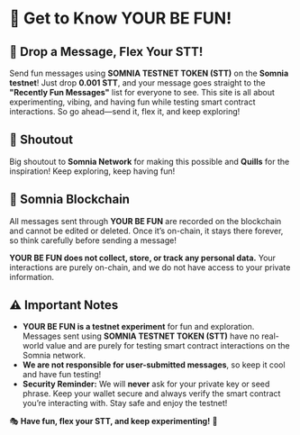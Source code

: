# 🎉 Get to Know YOUR BE FUN!

## 🚀 Drop a Message, Flex Your STT!

Send fun messages using **SOMNIA TESTNET TOKEN (STT)** on the **Somnia testnet**! Just drop **0.001 STT**, and your message goes straight to the **"Recently Fun Messages"** list for everyone to see. This site is all about experimenting, vibing, and having fun while testing smart contract interactions. So go ahead—send it, flex it, and keep exploring!

## 🎤 Shoutout

Big shoutout to **Somnia Network** for making this possible and **Quills** for the inspiration! Keep exploring, keep having fun!

## 🔗 Somnia Blockchain

All messages sent through **YOUR BE FUN** are recorded on the blockchain and cannot be edited or deleted. Once it’s on-chain, it stays there forever, so think carefully before sending a message!

**YOUR BE FUN does not collect, store, or track any personal data.** Your interactions are purely on-chain, and we do not have access to your private information.

## ⚠️ Important Notes

- **YOUR BE FUN is a testnet experiment** for fun and exploration. Messages sent using **SOMNIA TESTNET TOKEN (STT)** have no real-world value and are purely for testing smart contract interactions on the Somnia network.
- **We are not responsible for user-submitted messages**, so keep it cool and have fun testing!
- **Security Reminder:** We will **never** ask for your private key or seed phrase. Keep your wallet secure and always verify the smart contract you’re interacting with. Stay safe and enjoy the testnet!

🎭 **Have fun, flex your STT, and keep experimenting!** 🚀

